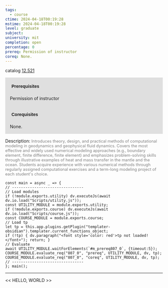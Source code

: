 ```yaml
---
tags:
  - course
ctime: 2024-04-18T00:19:28
mstime: 2024-04-18T00:19:28
level: graduate
subject: 
university: mit
completion: open
percentage: 0
prereq: Permission of instructor
coreq: None.
---
```


catalog [12.521](http://student.mit.edu/catalog/m12b.html#12.521)

<span style="display: block; padding: 15px; background-color: rgb(100, 100, 100, 0.2);"><font id="m_prereq807_0" style="display: block; font-family: Arial, sans-serif; font-weight: bold; padding: 5px">Prerequisites</font><br><span id="prereq807_0">Permission of instructor</span></span>
<span style="display: block; padding: 15px; background-color: rgb(100, 100, 100, 0.2);"><font id="m_coreq807_0" style="display: block; font-family: Arial, sans-serif; font-weight: bold; padding: 5px">Corequisites</font><br><span id="coreq807_0">None.</span></span>

<font style="">Description:</font>
<font style="color: grey; font-size: 0.8rem;">Introduces theory, design, and practical methods of computational modeling in geodynamics and geophysical fluid dynamics. Covers the most effective and widely used numerical modeling approaches (e.g., boundary element, finite difference, finite element) and emphasizes problem-solving skills through illustrative examples of heat and mass transfer in the mantle and the ocean. Students acquire experience with various numerical methods through regularly assigned computational exercises and a term-long modeling project of each student's choice.</font>

```dataviewjs
const main = async _ => {
// --------------------------------
// Load modules
if (!module.exports.utility) dv.executeJs(await dv.io.load("Scripts/utility.js"));
const UTILITY_MODULE = module.exports.utility;
if (!module.exports.course) dv.executeJs(await dv.io.load("Scripts/course.js"));
const COURSE_MODULE = module.exports.course;
// Load tp
let tp = this.app.plugins.getPlugin("templater-obsidian").templater.current_functions_object;
if (!tp) { dv.paragraph("<font style='color: red'>tp not loaded!</font>"); return; }
// Evaluate
await UTILITY_MODULE.waitForElements(`#m_prereq807_0`, {timeout:5});
COURSE_MODULE.evaluate_req("807_0", "prereq", UTILITY_MODULE, dv, tp);
COURSE_MODULE.evaluate_req("807_0", "coreq", UTILITY_MODULE, dv, tp);
// --------------------------------
}; main();
```

---

<< HELLO, WORLD >>
